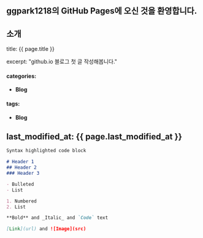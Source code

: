 ## ggpark1218의 GitHub Pages에 오신 것을 환영합니다.

소개
---
title:  {{ page.title }}


excerpt: "github.io 블로그 첫 글 작성해봅니다."

#### categories:
  - **Blog**

#### tags:
  - **Blog**

last_modified_at: {{ page.last_modified_at }}
---


```markdown
Syntax highlighted code block

# Header 1
## Header 2
### Header 3

- Bulleted
- List

1. Numbered
2. List

**Bold** and _Italic_ and `Code` text

[Link](url) and ![Image](src)
```

